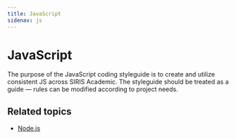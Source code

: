 ```yaml
---
title: JavaScript
sidenav: js
---
```


# JavaScript
The purpose of the JavaScript coding styleguide is to create and utilize
consistent JS across SIRIS Academic. The styleguide should be treated as a guide
&mdash; rules can be modified according to project needs.

## Related topics
* [Node.js]({{site.baseurl}}/nodejs)

